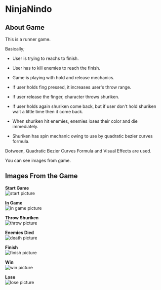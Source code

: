 # NinjaNindo

## About Game
This is a runner game.


   Basically;

  - User is trying to reachs to finish.
  
  - User has to kill enemies to reach the finish.

  - Game is playing with hold and release mechanics.
  
  - If user holds fing pressed, it increases user's throw range.
  
  - If user release the finger, character throws shuriken.
  
  - If user holds again shuriken come back, but if user don't hold shuriken wait a little time then it come back.
  
  - When shuriken hit enemies, enemies loses their color and die immediately.
  
  - Shuriken has spin mechanic owing to use by quadratic bezier curves formula.

   
  Dotween, Quadratic Bezier Curves Formula and Visual Effects are used.

 You can see images from game.

## Images From the Game

**Start Game**\
![start picture](https://github.com/Egroses/NinjaNindo/blob/main/Images/Start.png)

**In Game**\
![in game picture](https://github.com/Egroses/NinjaNindo/blob/main/Images/Game.png)

**Throw Shuriken**\
![throw picture](https://github.com/Egroses/NinjaNindo/blob/main/Images/ThrowShuriken.png)

**Enemies Died**\
![death picture](https://github.com/Egroses/NinjaNindo/blob/main/Images/DeadEnemies.png)

**Finish**\
![finish picture](https://github.com/Egroses/NinjaNindo/blob/main/Images/Finish.png)

**Win**\
![win picture](https://github.com/Egroses/NinjaNindo/blob/main/Images/Win.png)

**Lose**\
![lose picture](https://github.com/Egroses/NinjaNindo/blob/main/Images/Lose.png)
